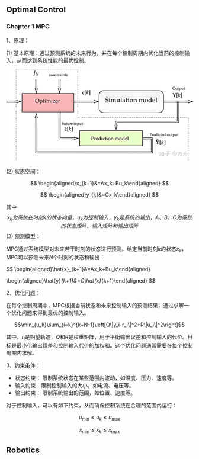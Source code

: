 ## Optimal Control

### Chapter 1 MPC

1、原理：

(1) 基本原理：通过预测系统的未来行为，并在每个控制周期内优化当前的控制输入，从而达到系统性能的最优控制。

![alt text](image.png)

(2) 状态空间：

$$
\begin{aligned}x_{k+1}&=Ax_k+Bu_k\end{aligned}
$$

$$
\begin{aligned}y_{k}&=Cx_k\end{aligned}
$$

其中
$$
x_{k}为系统在时刻k的状态向量，u_{k}为控制输入，y_{k}是系统的输出，A、B、C为系统的状态矩阵、输入矩阵和输出矩阵
$$
(3) 预测模型：

MPC通过系统模型对未来若干时刻的状态进行预测。给定当前时刻$k$的状态$x_{k}$，MPC可以预测未来$N$个时刻的状态和输出：

$$
\begin{aligned}\hat{x}_{k+1}&=Ax_k+Bu_k\end{aligned}

\begin{aligned}\hat{y}_{k+1}&=C\hat{x}_{k+1}\end{aligned}
$$


2、优化问题：

在每个控制周期中，MPC根据当前状态和未来控制输入的预测结果，通过求解一个优化问题来得到最优的控制输入。

$$\min_{u_k}\sum_{i=k}^{k+N-1}\left[Q\|y_i-r_i\|^2+R\|u_i\|^2\right]$$

其中，$r_i$是期望轨迹，$Q$和$R$是权重矩阵，用于平衡输出误差和控制输入的代价。目标是最小化输出误差和控制输入代价的加权和。这个优化问题通常需要在每个控制周期内求解。

3、约束条件：

* 状态约束： 限制系统状态在某些范围内波动，如温度、压力、速度等。
* 输入约束：限制控制输入的大小，如电流、电压等。
* 输出约束： 限制系统输出的范围，如位置、速度等。

对于控制输入，可以有如下约束，从而确保控制系统在合理的范围内运行：

$$u_{\min}\leq u_{k}\leq u_{\max}$$

$$x_{\min}\leq x_{k}\leq x_{\max}$$





## Robotics

### 

